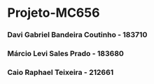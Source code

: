 # Projeto-MC656
### Davi Gabriel Bandeira Coutinho - 183710
### Márcio Levi Sales Prado - 183680
### Caio Raphael Teixeira - 212661
